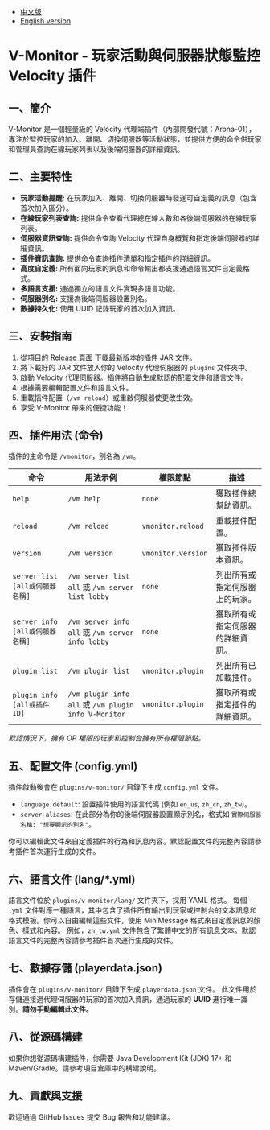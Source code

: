 - [中文版](./README.md)
- [English version](./README_EN.md)

# V-Monitor - 玩家活動與伺服器狀態監控 Velocity 插件

## 一、簡介
V-Monitor 是一個輕量級的 Velocity 代理端插件（內部開發代號：Arona-01），專注於監控玩家的加入、離開、切換伺服器等活動狀態，並提供方便的命令供玩家和管理員查詢在線玩家列表以及後端伺服器的詳細資訊。

## 二、主要特性
- **玩家活動提醒:** 在玩家加入、離開、切換伺服器時發送可自定義的訊息（包含首次加入區分）。
- **在線玩家列表查詢:** 提供命令查看代理總在線人數和各後端伺服器的在線玩家列表。
- **伺服器資訊查詢:** 提供命令查詢 Velocity 代理自身概覽和指定後端伺服器的詳細資訊。
- **插件資訊查詢:** 提供命令查詢插件清單和指定插件的詳細資訊。
- **高度自定義:** 所有面向玩家的訊息和命令輸出都支援通過語言文件自定義格式。
- **多語言支援:** 通過獨立的語言文件實現多語言功能。
- **伺服器別名:** 支援為後端伺服器設置別名。
- **數據持久化:** 使用 UUID 記錄玩家的首次加入資訊。

## 三、安裝指南
1.  從項目的 [Release 頁面](https://github.com/MC-Nirvana/V-Monitor/releases/latest) 下載最新版本的插件 JAR 文件。
2.  將下載好的 JAR 文件放入你的 Velocity 代理伺服器的 `plugins` 文件夾中。
3.  啟動 Velocity 代理伺服器。插件將自動生成默認的配置文件和語言文件。
4.  根據需要編輯配置文件和語言文件。
5.  重載插件配置（`/vm reload`）或重啟伺服器使更改生效。
6.  享受 V-Monitor 帶來的便捷功能！

## 四、插件用法 (命令)
插件的主命令是 `/vmonitor`，別名為 `/vm`。

| 命令                            | 用法示例                                             | 權限節點           | 描述                             |
|---------------------------------|------------------------------------------------------|--------------------|----------------------------------|
| `help`                          | `/vm help`                                           | `none`             | 獲取插件總幫助資訊。             |
| `reload`                        | `/vm reload`                                         | `vmonitor.reload`  | 重載插件配置。                   |
| `version`                       | `/vm version`                                        | `vmonitor.version` | 獲取插件版本資訊。               |
| `server list [all或伺服器名稱]` | `/vm server list all` 或 `/vm server list lobby`     | `none`             | 列出所有或指定伺服器上的玩家。   |
| `server info [all或伺服器名稱]` | `/vm server info all` 或 `/vm server info lobby`     | `none`             | 獲取所有或指定伺服器的詳細資訊。 |
| `plugin list`                   | `/vm plugin list`                                    | `vmonitor.plugin`  | 列出所有已加載插件。             |
| `plugin info [all或插件ID]`     | `/vm plugin info all` 或 `/vm plugin info V-Monitor` | `vmonitor.plugin`  | 獲取所有或指定插件的詳細資訊。   |

*默認情況下，擁有 OP 權限的玩家和控制台擁有所有權限節點。*

## 五、配置文件 (config.yml)
插件啟動後會在 `plugins/v-monitor/` 目錄下生成 `config.yml` 文件。

- `language.default`: 設置插件使用的語言代碼 (例如 `en_us`, `zh_cn`, `zh_tw`)。
- `server-aliases`: 在此部分為你的後端伺服器設置顯示別名，格式如 `實際伺服器名稱: "想要顯示的別名"`。

你可以編輯此文件來自定義插件的行為和訊息內容。默認配置文件的完整內容請參考插件首次運行生成的文件。

## 六、語言文件 (lang/*.yml)
語言文件位於 `plugins/v-monitor/lang/` 文件夾下，採用 YAML 格式。
每個 `.yml` 文件對應一種語言，其中包含了插件所有輸出到玩家或控制台的文本訊息和格式模板。你可以自由編輯這些文件，使用 MiniMessage 格式來自定義訊息的顏色、樣式和內容。
例如，`zh_tw.yml` 文件包含了繁體中文的所有訊息文本。默認語言文件的完整內容請參考插件首次運行生成的文件。

## 七、數據存儲 (playerdata.json)
插件會在 `plugins/v-monitor/` 目錄下生成 `playerdata.json` 文件。
此文件用於存儲連接過代理伺服器的玩家的首次加入資訊，通過玩家的 **UUID** 進行唯一識別。**請勿手動編輯此文件。**

## 八、從源碼構建
如果你想從源碼構建插件，你需要 Java Development Kit (JDK) 17+ 和 Maven/Gradle。請參考項目倉庫中的構建說明。

## 九、貢獻與支援
歡迎通過 GitHub Issues 提交 Bug 報告和功能建議。